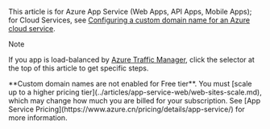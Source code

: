 This article is for Azure App Service (Web Apps, API Apps, Mobile Apps); for Cloud Services, see 
[Configuring a custom domain name for an Azure cloud service](../articles/cloud-services/cloud-services-custom-domain-name.md).

> [!NOTE]
> If you app is load-balanced by [Azure Traffic Manager](https://www.azure.cn/home/features/traffic-manager/), 
> click the selector at the top of this article to get specific steps.
> <p> 
> **Custom domain names are not enabled for Free tier**. You must 
> [scale up to a higher pricing tier](../articles/app-service-web/web-sites-scale.md), which may change how much you are billed for your subscription. 
> See [App Service Pricing](https://www.azure.cn/pricing/details/app-service/) for more information.
> 
>